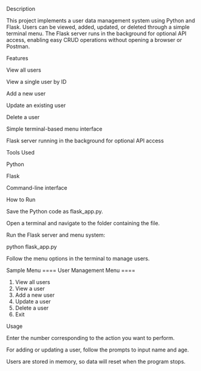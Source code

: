 Description

This project implements a user data management system using Python and Flask. Users can be viewed, added, updated, or deleted through a simple terminal menu. The Flask server runs in the background for optional API access, enabling easy CRUD operations without opening a browser or Postman.

Features

View all users

View a single user by ID

Add a new user

Update an existing user

Delete a user

Simple terminal-based menu interface

Flask server running in the background for optional API access

Tools Used

Python

Flask

Command-line interface

How to Run

Save the Python code as flask_app.py.

Open a terminal and navigate to the folder containing the file.

Run the Flask server and menu system:

python flask_app.py


Follow the menu options in the terminal to manage users.

Sample Menu
==== User Management Menu ====
1. View all users
2. View a user
3. Add a new user
4. Update a user
5. Delete a user
6. Exit

Usage

Enter the number corresponding to the action you want to perform.

For adding or updating a user, follow the prompts to input name and age.

Users are stored in memory, so data will reset when the program stops.
